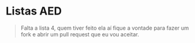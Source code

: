 # Listas AED

> Falta a lista 4, quem tiver feito ela aí fique a vontade para fazer um fork e abrir um pull request que eu vou aceitar.

